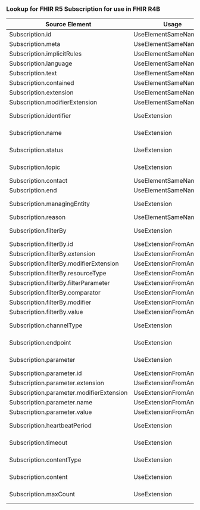 ### Lookup for FHIR R5 Subscription for use in FHIR R4B

| Source Element | Usage | Target |
| -------------- | ----- | ------ |
| Subscription.id | UseElementSameName | Subscription.id |
| Subscription.meta | UseElementSameName | Subscription.meta |
| Subscription.implicitRules | UseElementSameName | Subscription.implicitRules |
| Subscription.language | UseElementSameName | Subscription.language |
| Subscription.text | UseElementSameName | Subscription.text |
| Subscription.contained | UseElementSameName | Subscription.contained |
| Subscription.extension | UseElementSameName | Subscription.extension |
| Subscription.modifierExtension | UseElementSameName | Subscription.modifierExtension |
| Subscription.identifier | UseExtension | http://hl7.org/fhir/5.0/StructureDefinition/extension-Subscription.identifier |
| Subscription.name | UseExtension | http://hl7.org/fhir/5.0/StructureDefinition/extension-Subscription.name |
| Subscription.status | UseExtension | http://hl7.org/fhir/5.0/StructureDefinition/extension-Subscription.status |
| Subscription.topic | UseExtension | http://hl7.org/fhir/5.0/StructureDefinition/extension-Subscription.topic |
| Subscription.contact | UseElementSameName | Subscription.contact |
| Subscription.end | UseElementSameName | Subscription.end |
| Subscription.managingEntity | UseExtension | http://hl7.org/fhir/5.0/StructureDefinition/extension-Subscription.managingEntity |
| Subscription.reason | UseElementSameName | Subscription.reason |
| Subscription.filterBy | UseExtension | http://hl7.org/fhir/5.0/StructureDefinition/extension-Subscription.filterBy |
| Subscription.filterBy.id | UseExtensionFromAncestor | - |
| Subscription.filterBy.extension | UseExtensionFromAncestor | - |
| Subscription.filterBy.modifierExtension | UseExtensionFromAncestor | - |
| Subscription.filterBy.resourceType | UseExtensionFromAncestor | - |
| Subscription.filterBy.filterParameter | UseExtensionFromAncestor | - |
| Subscription.filterBy.comparator | UseExtensionFromAncestor | - |
| Subscription.filterBy.modifier | UseExtensionFromAncestor | - |
| Subscription.filterBy.value | UseExtensionFromAncestor | - |
| Subscription.channelType | UseExtension | http://hl7.org/fhir/5.0/StructureDefinition/extension-Subscription.channelType |
| Subscription.endpoint | UseExtension | http://hl7.org/fhir/5.0/StructureDefinition/extension-Subscription.endpoint |
| Subscription.parameter | UseExtension | http://hl7.org/fhir/5.0/StructureDefinition/extension-Subscription.parameter |
| Subscription.parameter.id | UseExtensionFromAncestor | - |
| Subscription.parameter.extension | UseExtensionFromAncestor | - |
| Subscription.parameter.modifierExtension | UseExtensionFromAncestor | - |
| Subscription.parameter.name | UseExtensionFromAncestor | - |
| Subscription.parameter.value | UseExtensionFromAncestor | - |
| Subscription.heartbeatPeriod | UseExtension | http://hl7.org/fhir/5.0/StructureDefinition/extension-Subscription.heartbeatPeriod |
| Subscription.timeout | UseExtension | http://hl7.org/fhir/5.0/StructureDefinition/extension-Subscription.timeout |
| Subscription.contentType | UseExtension | http://hl7.org/fhir/5.0/StructureDefinition/extension-Subscription.contentType |
| Subscription.content | UseExtension | http://hl7.org/fhir/5.0/StructureDefinition/extension-Subscription.content |
| Subscription.maxCount | UseExtension | http://hl7.org/fhir/5.0/StructureDefinition/extension-Subscription.maxCount |
